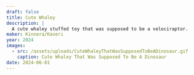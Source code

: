```yaml
---
draft: false
title: Cute Whaley
description: |
  A cute whaley stuffed toy that was supposed to be a velociraptor.
maker: Kinnera/Kaveri
year: 2024
images:
  - src: /assets/uploads/CuteWhaleyThatWasSupposedToBeADinosaur.gif
    caption: Cute Whaley That Was Supposed To Be A Dinosaur
date: 2024-06-01
---
```

